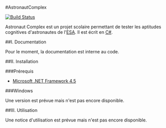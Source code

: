 ﻿#AstronautComplex

[![Build Status](https://travis-ci.org/Grox2006/AstronautComplex.svg?branch=master)](https://travis-ci.org/Grox2006/AstronautComplex)

Astronaut Complex est un projet scolaire permettant de tester les aptitudes cognitives d'astronautes de l'[ESA](http://www.esa.int/ESA). Il est écrit en [C#](https://fr.wikipedia.org/wiki/C_sharp).

##I. Documentation

Pour le moment, la documentation est interne au code.

##II. Installation

###Prérequis

- [Microsoft .NET Framework 4.5](https://www.microsoft.com/en-US/download/details.aspx?id=17851)

###Windows

Une version est prévue mais n'est pas encore disponible.

##III. Utilisation

Une notice d'utilisation est prévue mais n'est pas encore disponible.